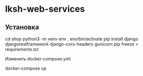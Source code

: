 # lksh-web-services

## Установка

 cd shop
 python3 -m venv env
 . env/bin/activate
 pip install django djangorestframework django-cors-headers gunicorn
 pip freeze > requirements.txt

Изменить docker-compose.yml

 docker-compose up
